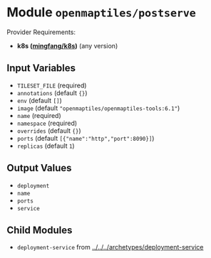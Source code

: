 
# Module `openmaptiles/postserve`

Provider Requirements:
* **k8s ([mingfang/k8s](https://registry.terraform.io/providers/mingfang/k8s/latest))** (any version)

## Input Variables
* `TILESET_FILE` (required)
* `annotations` (default `{}`)
* `env` (default `[]`)
* `image` (default `"openmaptiles/openmaptiles-tools:6.1"`)
* `name` (required)
* `namespace` (required)
* `overrides` (default `{}`)
* `ports` (default `[{"name":"http","port":8090}]`)
* `replicas` (default `1`)

## Output Values
* `deployment`
* `name`
* `ports`
* `service`

## Child Modules
* `deployment-service` from [../../../archetypes/deployment-service](../../../archetypes/deployment-service)

